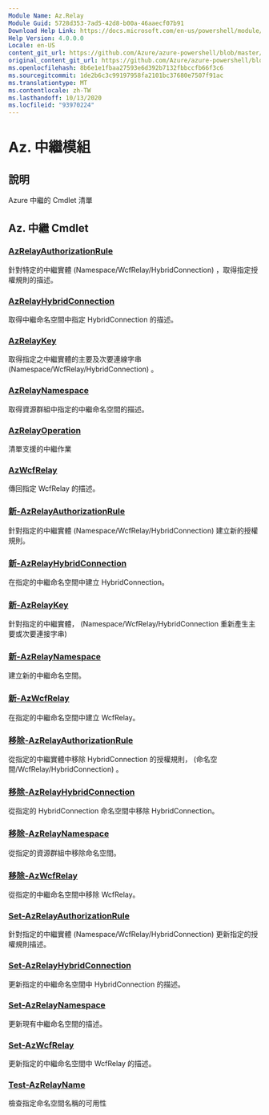 ```yaml
---
Module Name: Az.Relay
Module Guid: 5728d353-7ad5-42d8-b00a-46aaecf07b91
Download Help Link: https://docs.microsoft.com/en-us/powershell/module/az.relay
Help Version: 4.0.0.0
Locale: en-US
content_git_url: https://github.com/Azure/azure-powershell/blob/master/src/Relay/Relay/help/Az.Relay.md
original_content_git_url: https://github.com/Azure/azure-powershell/blob/master/src/Relay/Relay/help/Az.Relay.md
ms.openlocfilehash: 8b6e1e1fbaa27593e6d392b7132fbbccfb66f3c6
ms.sourcegitcommit: 1de2b6c3c99197958fa2101bc37680e7507f91ac
ms.translationtype: MT
ms.contentlocale: zh-TW
ms.lasthandoff: 10/13/2020
ms.locfileid: "93970224"
---
```

# Az. 中繼模組
## 說明
Azure 中繼的 Cmdlet 清單

## Az. 中繼 Cmdlet
### [AzRelayAuthorizationRule](Get-AzRelayAuthorizationRule.md)
針對特定的中繼實體 (Namespace/WcfRelay/HybridConnection) ，取得指定授權規則的描述。

### [AzRelayHybridConnection](Get-AzRelayHybridConnection.md)
取得中繼命名空間中指定 HybridConnection 的描述。

### [AzRelayKey](Get-AzRelayKey.md)
取得指定之中繼實體的主要及次要連線字串 (Namespace/WcfRelay/HybridConnection) 。

### [AzRelayNamespace](Get-AzRelayNamespace.md)
取得資源群組中指定的中繼命名空間的描述。

### [AzRelayOperation](Get-AzRelayOperation.md)
清單支援的中繼作業

### [AzWcfRelay](Get-AzWcfRelay.md)
傳回指定 WcfRelay 的描述。

### [新-AzRelayAuthorizationRule](New-AzRelayAuthorizationRule.md)
針對指定的中繼實體 (Namespace/WcfRelay/HybridConnection) 建立新的授權規則。

### [新-AzRelayHybridConnection](New-AzRelayHybridConnection.md)
在指定的中繼命名空間中建立 HybridConnection。

### [新-AzRelayKey](New-AzRelayKey.md)
針對指定的中繼實體， (Namespace/WcfRelay/HybridConnection 重新產生主要或次要連接字串) 

### [新-AzRelayNamespace](New-AzRelayNamespace.md)
建立新的中繼命名空間。

### [新-AzWcfRelay](New-AzWcfRelay.md)
在指定的中繼命名空間中建立 WcfRelay。

### [移除-AzRelayAuthorizationRule](Remove-AzRelayAuthorizationRule.md)
從指定的中繼實體中移除 HybridConnection 的授權規則， (命名空間/WcfRelay/HybridConnection) 。

### [移除-AzRelayHybridConnection](Remove-AzRelayHybridConnection.md)
從指定的 HybridConnection 命名空間中移除 HybridConnection。

### [移除-AzRelayNamespace](Remove-AzRelayNamespace.md)
從指定的資源群組中移除命名空間。 

### [移除-AzWcfRelay](Remove-AzWcfRelay.md)
從指定的中繼命名空間中移除 WcfRelay。

### [Set-AzRelayAuthorizationRule](Set-AzRelayAuthorizationRule.md)
針對指定的中繼實體 (Namespace/WcfRelay/HybridConnection) 更新指定的授權規則描述。

### [Set-AzRelayHybridConnection](Set-AzRelayHybridConnection.md)
更新指定的中繼命名空間中 HybridConnection 的描述。

### [Set-AzRelayNamespace](Set-AzRelayNamespace.md)
更新現有中繼命名空間的描述。

### [Set-AzWcfRelay](Set-AzWcfRelay.md)
更新指定的中繼命名空間中 WcfRelay 的描述。

### [Test-AzRelayName](Test-AzRelayName.md)
檢查指定命名空間名稱的可用性

